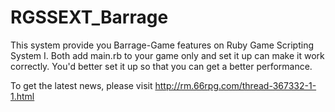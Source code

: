 RGSSEXT_Barrage
===============

This system provide you Barrage-Game features on Ruby Game Scripting System I.
Both add main.rb to your game only and set it up can make it work correctly.
You'd better set it up so that you can get a better performance.

To get the latest news, please visit http://rm.66rpg.com/thread-367332-1-1.html
